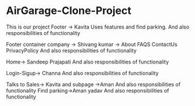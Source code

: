 # AirGarage-Clone-Project
This is our project
Footer -> Kavita Uses features and find parking. And also responsibilities of functionality

Footer container company -> Shivang kumar -> About  FAQS ContactUs PrivacyPolicy And also responsibilities of functionality

Home-> Sandeep Prajapati  And also responsibilities of functionality

Login-Sigup-> Channa And also responsibilities of functionality

Talks to Sales-> Kavita and subpage ->Aman And also responsibilities of functionality
Find parking->Aman yadav And also responsibilities of functionality


